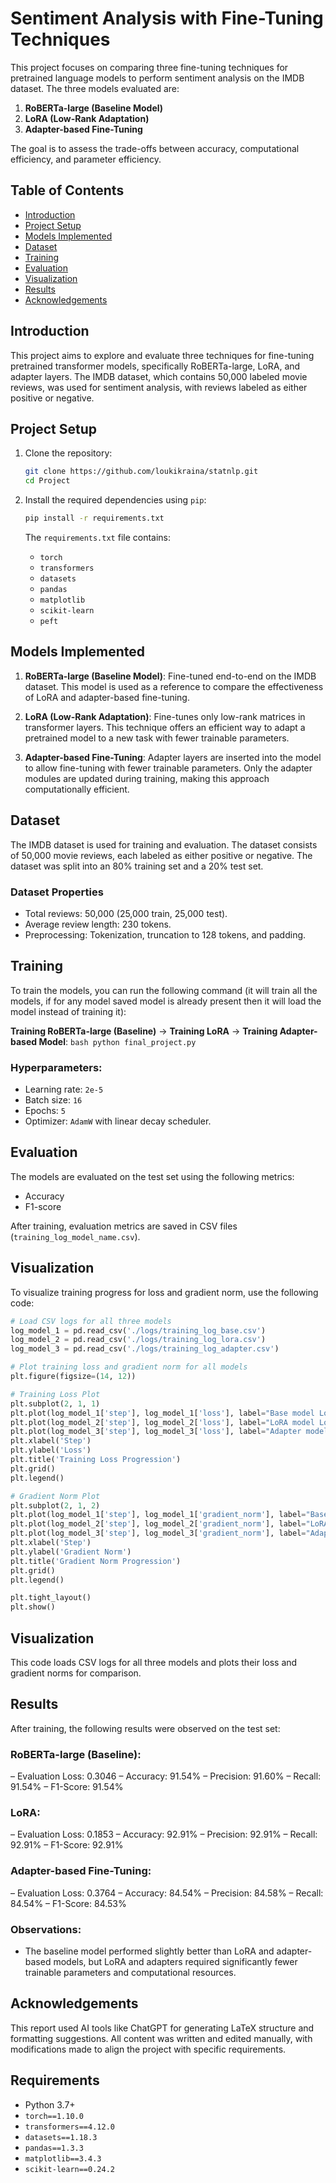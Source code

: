 # Sentiment Analysis with Fine-Tuning Techniques

This project focuses on comparing three fine-tuning techniques for pretrained language models to perform sentiment analysis on the IMDB dataset. The three models evaluated are:

1. **RoBERTa-large (Baseline Model)**
2. **LoRA (Low-Rank Adaptation)**
3. **Adapter-based Fine-Tuning**

The goal is to assess the trade-offs between accuracy, computational efficiency, and parameter efficiency.

## Table of Contents

- [Introduction](#introduction)
- [Project Setup](#project-setup)
- [Models Implemented](#models-implemented)
- [Dataset](#dataset)
- [Training](#training)
- [Evaluation](#evaluation)
- [Visualization](#visualization)
- [Results](#results)
- [Acknowledgements](#acknowledgements)

## Introduction

This project aims to explore and evaluate three techniques for fine-tuning pretrained transformer models, specifically RoBERTa-large, LoRA, and adapter layers. The IMDB dataset, which contains 50,000 labeled movie reviews, was used for sentiment analysis, with reviews labeled as either positive or negative.

## Project Setup

1. Clone the repository:
    ```bash
    git clone https://github.com/loukikraina/statnlp.git
    cd Project
    ```

2. Install the required dependencies using `pip`:
    ```bash
    pip install -r requirements.txt
    ```

    The `requirements.txt` file contains:
    - `torch`
    - `transformers`
    - `datasets`
    - `pandas`
    - `matplotlib`
    - `scikit-learn`
    - `peft`
  
## Models Implemented

1. **RoBERTa-large (Baseline Model)**:
   Fine-tuned end-to-end on the IMDB dataset. This model is used as a reference to compare the effectiveness of LoRA and adapter-based fine-tuning.

2. **LoRA (Low-Rank Adaptation)**:
   Fine-tunes only low-rank matrices in transformer layers. This technique offers an efficient way to adapt a pretrained model to a new task with fewer trainable parameters.

3. **Adapter-based Fine-Tuning**:
   Adapter layers are inserted into the model to allow fine-tuning with fewer trainable parameters. Only the adapter modules are updated during training, making this approach computationally efficient.

## Dataset

The IMDB dataset is used for training and evaluation. The dataset consists of 50,000 movie reviews, each labeled as either positive or negative. The dataset was split into an 80% training set and a 20% test set.

### Dataset Properties
- Total reviews: 50,000 (25,000 train, 25,000 test).
- Average review length: 230 tokens.
- Preprocessing: Tokenization, truncation to 128 tokens, and padding.

## Training

To train the models, you can run the following command (it will train all the models, if for any model saved model is already present then it will load the model instead of training it):

**Training RoBERTa-large (Baseline)** -> **Training LoRA** -> **Training Adapter-based Model**:
    ```bash
    python final_project.py
    ```


### Hyperparameters:
- Learning rate: `2e-5`
- Batch size: `16`
- Epochs: `5`
- Optimizer: `AdamW` with linear decay scheduler.

## Evaluation

The models are evaluated on the test set using the following metrics:
- Accuracy
- F1-score

After training, evaluation metrics are saved in CSV files (`training_log_model_name.csv`).

## Visualization

To visualize training progress for loss and gradient norm, use the following code:

```python
# Load CSV logs for all three models
log_model_1 = pd.read_csv('./logs/training_log_base.csv')
log_model_2 = pd.read_csv('./logs/training_log_lora.csv')
log_model_3 = pd.read_csv('./logs/training_log_adapter.csv')

# Plot training loss and gradient norm for all models
plt.figure(figsize=(14, 12))

# Training Loss Plot
plt.subplot(2, 1, 1)
plt.plot(log_model_1['step'], log_model_1['loss'], label="Base model Loss")
plt.plot(log_model_2['step'], log_model_2['loss'], label="LoRA model Loss")
plt.plot(log_model_3['step'], log_model_3['loss'], label="Adapter model Loss")
plt.xlabel('Step')
plt.ylabel('Loss')
plt.title('Training Loss Progression')
plt.grid()
plt.legend()

# Gradient Norm Plot
plt.subplot(2, 1, 2)
plt.plot(log_model_1['step'], log_model_1['gradient_norm'], label="Base model Gradient Norm", linestyle='dashed')
plt.plot(log_model_2['step'], log_model_2['gradient_norm'], label="LoRA model Gradient Norm", linestyle='dotted')
plt.plot(log_model_3['step'], log_model_3['gradient_norm'], label="Adapter model Gradient Norm", linestyle='dashdot')
plt.xlabel('Step')
plt.ylabel('Gradient Norm')
plt.title('Gradient Norm Progression')
plt.grid()
plt.legend()

plt.tight_layout()
plt.show()
```

## Visualization

This code loads CSV logs for all three models and plots their loss and gradient norms for comparison.

## Results

After training, the following results were observed on the test set:

### RoBERTa-large (Baseline):
– Evaluation Loss: 0.3046
– Accuracy: 91.54%
– Precision: 91.60%
– Recall: 91.54%
– F1-Score: 91.54%

### LoRA:
– Evaluation Loss: 0.1853
– Accuracy: 92.91%
– Precision: 92.91%
– Recall: 92.91%
– F1-Score: 92.91%

### Adapter-based Fine-Tuning:
– Evaluation Loss: 0.3764
– Accuracy: 84.54%
– Precision: 84.58%
– Recall: 84.54%
– F1-Score: 84.53%

### Observations:
- The baseline model performed slightly better than LoRA and adapter-based models, but LoRA and adapters required significantly fewer trainable parameters and computational resources.

## Acknowledgements

This report used AI tools like ChatGPT for generating LaTeX structure and formatting suggestions. All content was written and edited manually, with modifications made to align the project with specific requirements.


## Requirements

- Python 3.7+
- `torch==1.10.0`
- `transformers==4.12.0`
- `datasets==1.18.3`
- `pandas==1.3.3`
- `matplotlib==3.4.3`
- `scikit-learn==0.24.2`
